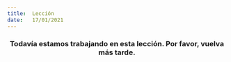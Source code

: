 ```yaml
---
title:  Lección
date:   17/01/2021
---
```


### <center>Todavía estamos trabajando en esta lección. Por favor, vuelva más tarde.</center>